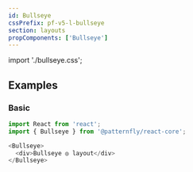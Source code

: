 ```yaml
---
id: Bullseye
cssPrefix: pf-v5-l-bullseye
section: layouts
propComponents: ['Bullseye']
---
```


import './bullseye.css';

## Examples
### Basic
```js
import React from 'react';
import { Bullseye } from '@patternfly/react-core';

<Bullseye>
  <div>Bullseye ◎ layout</div>
</Bullseye>
```
